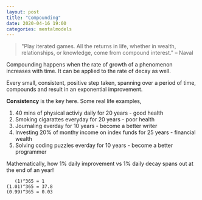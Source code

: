 ```yaml
---
layout: post
title: "Compounding"  
date: 2020-04-16 19:00
categories: mentalmodels
---
```

> "Play iterated games. All the returns in life, whether in wealth, relationships, or knowledge, come from compound interest." – Naval

Compounding happens when the rate of growth of a phenomenon increases with time. It can be applied to the rate of decay as well. 

Every small, consistent, positive step taken, spanning over a period of time, compounds and result in an exponential improvement. 

<b>Consistency</b> is the key here. Some real life examples, 
1. 40 mins of physical activiy daily for 20 years - good health 
2. Smoking cigarattes everyday for 20 years - poor health
3. Journaling everday for 10 years - become a better writer
4. Investing 20% of monthy income on index funds for 25 years - financial wealth 
5. Solving coding puzzles everday for 10 years - become a better programmer

Mathematically, how 1% daily improvement vs 1% daily decay spans out at the end of an year! 
``` 
   (1)^365 = 1
(1.01)^365 = 37.8   
(0.99)^365 = 0.03
``` 



